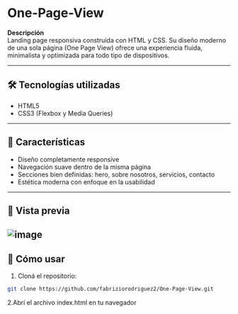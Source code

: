 # One-Page-View

**Descripción**  
Landing page responsiva construida con HTML y CSS. Su diseño moderno de una sola página (One Page View) ofrece una experiencia fluida, minimalista y optimizada para todo tipo de dispositivos.

---

## 🛠️ Tecnologías utilizadas

- HTML5  
- CSS3 (Flexbox y Media Queries)

---

## 📱 Características

- Diseño completamente responsive  
- Navegación suave dentro de la misma página  
- Secciones bien definidas: hero, sobre nosotros, servicios, contacto  
- Estética moderna con enfoque en la usabilidad  

---

## 📸 Vista previa
![image](https://github.com/user-attachments/assets/f84c9d4e-91e7-48cb-8355-fded862fb813)
---

## 🚀 Cómo usar

1. Cloná el repositorio:
```bash
git clone https://github.com/fabriziorodriguez2/One-Page-View.git
```
2.Abrí el archivo index.html en tu navegador
